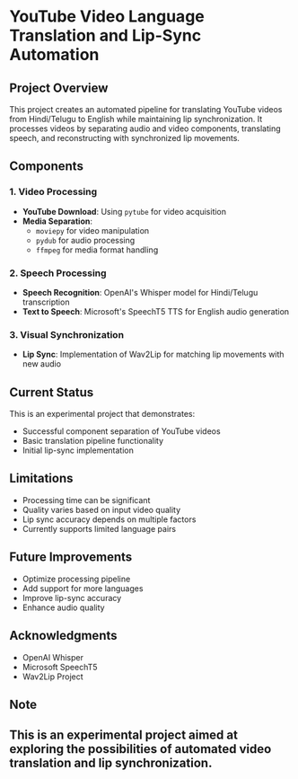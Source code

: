 # YouTube Video Language Translation and Lip-Sync Automation

## Project Overview
This project creates an automated pipeline for translating YouTube videos from Hindi/Telugu to English while maintaining lip synchronization. It processes videos by separating audio and video components, translating speech, and reconstructing with synchronized lip movements.

## Components

### 1. Video Processing
- **YouTube Download**: Using `pytube` for video acquisition
- **Media Separation**: 
  - `moviepy` for video manipulation
  - `pydub` for audio processing
  - `ffmpeg` for media format handling

### 2. Speech Processing
- **Speech Recognition**: OpenAI's Whisper model for Hindi/Telugu transcription
- **Text to Speech**: Microsoft's SpeechT5 TTS for English audio generation

### 3. Visual Synchronization
- **Lip Sync**: Implementation of Wav2Lip for matching lip movements with new audio

## Current Status
This is an experimental project that demonstrates:
- Successful component separation of YouTube videos
- Basic translation pipeline functionality
- Initial lip-sync implementation

## Limitations
- Processing time can be significant
- Quality varies based on input video quality
- Lip sync accuracy depends on multiple factors
- Currently supports limited language pairs

## Future Improvements
- Optimize processing pipeline
- Add support for more languages
- Improve lip-sync accuracy
- Enhance audio quality

## Acknowledgments
- OpenAI Whisper
- Microsoft SpeechT5
- Wav2Lip Project

## Note
This is an experimental project aimed at exploring the possibilities of automated video translation and lip synchronization. 
---
